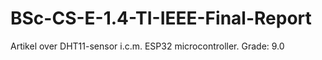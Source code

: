 # BSc-CS-E-1.4-TI-IEEE-Final-Report

Artikel over DHT11-sensor i.c.m. ESP32 microcontroller.
Grade: 9.0
